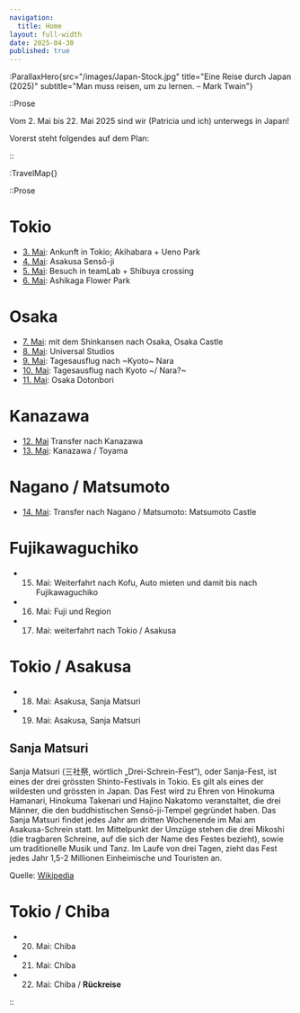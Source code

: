 ```yaml
---
navigation:
  title: Home
layout: full-width
date: 2025-04-30
published: true
---
```


:ParallaxHero{src="/images/Japan-Stock.jpg" title="Eine Reise durch Japan (2025)" subtitle="Man muss reisen, um zu lernen. – Mark Twain"}

::Prose

Vom 2. Mai bis 22. Mai 2025 sind wir (Patricia und ich) unterwegs in Japan!

Vorerst steht folgendes auf dem Plan:

::

:TravelMap{}

::Prose

# Tokio

- [3. Mai](/tokio/mai-03): Ankunft in Tokio; Akihabara + Ueno Park
- [4. Mai](/tokio/mai-04): Asakusa Sensō-ji
- [5. Mai](/tokio/mai-05): Besuch in teamLab + Shibuya crossing
- [6. Mai](/tokio/mai-06): Ashikaga Flower Park

# Osaka

- [7. Mai](/osaka/mai-07): mit dem Shinkansen nach Osaka, Osaka Castle
- [8. Mai](/osaka/mai-08): Universal Studios
- [9. Mai](/osaka/mai-09): Tagesausflug nach ~Kyoto~ Nara 
- [10. Mai](/osaka/mai-10): Tagesausflug nach Kyoto ~/ Nara?~
- [11. Mai](/osaka/mai-11): Osaka Dotonbori

# Kanazawa

- [12. Mai](/kanazawa/mai-12) Transfer nach Kanazawa
- [13. Mai](/kanazawa/mai-13): Kanazawa / Toyama

# Nagano / Matsumoto

- [14. Mai](/matsumoto/mai-14): Transfer nach Nagano / Matsumoto: Matsumoto Castle

# Fujikawaguchiko

- 15. Mai: Weiterfahrt nach Kofu, Auto mieten und damit bis nach Fujikawaguchiko
- 16. Mai: Fuji und Region
- 17. Mai: weiterfahrt nach Tokio / Asakusa

# Tokio / Asakusa

- 18. Mai: Asakusa, Sanja Matsuri
- 19. Mai: Asakusa, Sanja Matsuri

## Sanja Matsuri

Sanja Matsuri (三社祭, wörtlich „Drei-Schrein-Fest“), oder Sanja-Fest,
ist eines der drei grössten Shinto-Festivals in Tokio.
Es gilt als eines der wildesten und grössten in Japan.
Das Fest wird zu Ehren von Hinokuma Hamanari, Hinokuma Takenari und Hajino Nakatomo veranstaltet,
die drei Männer, die den buddhistischen Sensō-ji-Tempel gegründet haben.
Das Sanja Matsuri findet jedes Jahr am dritten Wochenende im Mai am Asakusa-Schrein statt.
Im Mittelpunkt der Umzüge stehen die drei Mikoshi (die tragbaren Schreine, auf die sich der Name des Festes bezieht),
sowie um traditionelle Musik und Tanz. Im Laufe von drei Tagen,
zieht das Fest jedes Jahr 1,5-2 Millionen Einheimische und Touristen an.

Quelle: [Wikipedia](https://en.wikipedia.org/wiki/Sanja_Matsuri)

# Tokio / Chiba

- 20. Mai: Chiba
- 21. Mai: Chiba
- 22. Mai: Chiba / **Rückreise**

::

